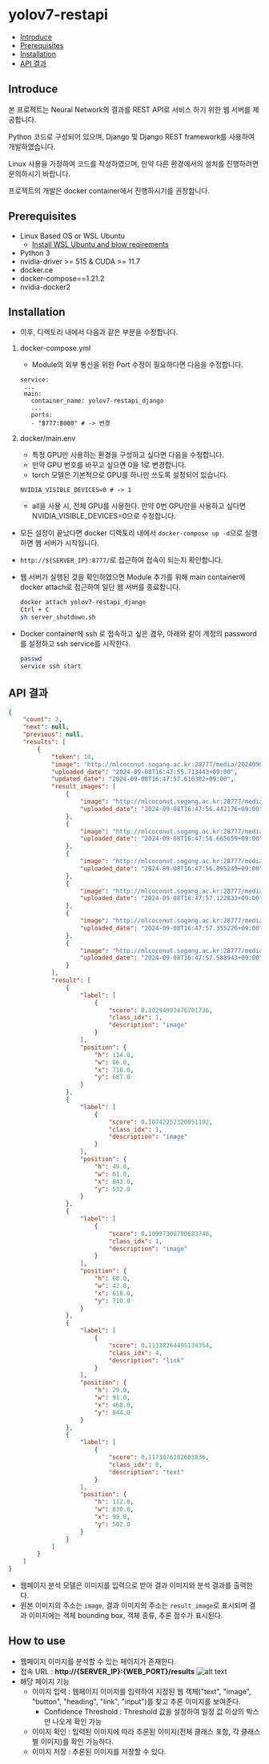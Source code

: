 # yolov7-restapi

- [Introduce](#introduce)
- [Prerequisites](#prerequisites)
- [Installation](#installation)
- [API 결과](#api-결과)
    
## Introduce

본 프로젝트는 Neural Network의 결과를 REST API로 서비스 하기 위한 웹 서버를 제공합니다.

Python 코드로 구성되어 있으며, Django 및 Django REST framework를 사용하여 개발하였습니다.

Linux 사용을 가정하여 코드를 작성하였으며, 만약 다른 환경에서의 설치를 진행하려면 문의하시기 바랍니다.

프로젝트의 개발은 docker container에서 진행하시기를 권장합니다.

## Prerequisites

- Linux Based OS or WSL Ubuntu
  - [Install WSL Ubuntu and blow reqirements](docs/Installation/Windows.md)
- Python 3
- nvidia-driver >= 515 & CUDA >= 11.7
- docker.ce
- docker-compose==1.21.2
- nvidia-docker2


## Installation
- 이후, 디렉토리 내에서 다음과 같은 부분을 수정합니다.

1. docker-compose.yml
    * Module의 외부 통신을 위한 Port 수정이 필요하다면 다음을 수정합니다.
    ```docker
   service:
     ...
     main:
       container_name: yolov7-restapi_django
       ...
       ports:
       - "8777:8000" # -> 변경
    ```

2. docker/main.env
    * 특정 GPU만 사용하는 환경을 구성하고 싶다면 다음을 수정합니다.
    * 만약 GPU 번호를 바꾸고 싶으면 0을 1로 변경합니다.
    * torch 모델은 기본적으로 GPU를 하나만 쓰도록 설정되어 있습니다.
    ```text
    NVIDIA_VISIBLE_DEVICES=0 # -> 1
    ```    
    * all을 사용 시, 전체 GPU를 사용한다. 만약 0번 GPU만을 사용하고 싶다면 NVIDIA_VISIBLE_DEVICES=0으로 수정합니다.

- 모든 설정이 끝났다면 docker 디렉토리 내에서 ```docker-compose up -d```으로 실행하면 웹 서버가 시작됩니다.
- ```http://${SERVER_IP}:8777/```로 접근하여 접속이 되는지 확인합니다.
- 웹 서버가 실행된 것을 확인하였으면 Module 추가를 위해 main container에 docker attach로 접근하여 일단 웹 서버를 종료합니다.
    
    ```bash
    docker attach yolov7-restapi_django
    Ctrl + C
    sh server_shutdown.sh
    ```

- Docker container에 ssh 로 접속하고 싶은 경우, 아래와 같이 계정의 password를 설정하고 ssh service를 시작한다.
  ```bash
  passwd
  service ssh start
  ```
 

## API 결과

```json
{
    "count": 2,
    "next": null,
    "previous": null,
    "results": [
        {
            "token": 10,
            "image": "http://mlcoconut.sogang.ac.kr:28777/media/20240908/sfsf_osc5mZA.jpg",
            "uploaded_date": "2024-09-08T16:47:55.713443+09:00",
            "updated_date": "2024-09-08T16:47:57.610382+09:00",
            "result_images": [
                {
                    "image": "http://mlcoconut.sogang.ac.kr:28777/media/20240908/sfsf_osc5mZA_result_0.png",
                    "uploaded_date": "2024-09-08T16:47:56.442176+09:00"
                },
                {
                    "image": "http://mlcoconut.sogang.ac.kr:28777/media/20240908/sfsf_osc5mZA_result_1.png",
                    "uploaded_date": "2024-09-08T16:47:56.665659+09:00"
                },
                {
                    "image": "http://mlcoconut.sogang.ac.kr:28777/media/20240908/sfsf_osc5mZA_result_2.png",
                    "uploaded_date": "2024-09-08T16:47:56.895249+09:00"
                },
                {
                    "image": "http://mlcoconut.sogang.ac.kr:28777/media/20240908/sfsf_osc5mZA_result_3.png",
                    "uploaded_date": "2024-09-08T16:47:57.122833+09:00"
                },
                {
                    "image": "http://mlcoconut.sogang.ac.kr:28777/media/20240908/sfsf_osc5mZA_result_4.png",
                    "uploaded_date": "2024-09-08T16:47:57.355226+09:00"
                },
                {
                    "image": "http://mlcoconut.sogang.ac.kr:28777/media/20240908/sfsf_osc5mZA_result_5.png",
                    "uploaded_date": "2024-09-08T16:47:57.588943+09:00"
                }
            ],
            "result": [
                {
                    "label": [
                        {
                            "score": 0.10294992476701736,
                            "class_idx": 1,
                            "description": "image"
                        }
                    ],
                    "position": {
                        "h": 114.0,
                        "w": 86.0,
                        "x": 716.0,
                        "y": 687.0
                    }
                },
                {
                    "label": [
                        {
                            "score": 0.10742252320051192,
                            "class_idx": 1,
                            "description": "image"
                        }
                    ],
                    "position": {
                        "h": 49.0,
                        "w": 61.0,
                        "x": 843.0,
                        "y": 532.0
                    }
                },
                {
                    "label": [
                        {
                            "score": 0.10997308790683746,
                            "class_idx": 1,
                            "description": "image"
                        }
                    ],
                    "position": {
                        "h": 68.0,
                        "w": 42.0,
                        "x": 618.0,
                        "y": 710.0
                    }
                },
                {
                    "label": [
                        {
                            "score": 0.11338264495134354,
                            "class_idx": 4,
                            "description": "link"
                        }
                    ],
                    "position": {
                        "h": 29.0,
                        "w": 91.0,
                        "x": 468.0,
                        "y": 844.0
                    }
                },
                {
                    "label": [
                        {
                            "score": 0.1173076182603836,
                            "class_idx": 0,
                            "description": "text"
                        }
                    ],
                    "position": {
                        "h": 112.0,
                        "w": 830.0,
                        "x": 99.0,
                        "y": 502.0
                    }
                }
            ]
        }
    ]
}
```
- 웹페이지 분석 모델은 이미지를 입력으로 받아 결과 이미지와 분석 결과를 출력한다.
- 원본 이미지의 주소는 ```image```, 결과 이미지의 주소는 ```result_image```로 표시되며 결과 이미지에는 객체 bounding box, 객체 종류, 추론 점수가 표시된다.

## How to use
- 웹페이지 이미지를 분석할 수 있는 페이지가 존재한다.
- 접속 URL : **http://{SERVER_IP}:{WEB_PORT}/results**
![alt text](docs/inference/webui_inference.jpg)
- 해당 페이지 기능
  - 이미지 입력 : 웹페이지 이미지를 입력하여 지정된 웹 객체("text", "image", "button", "heading", "link", "input")를 찾고 추론 이미지를 보여준다.
    - Confidence Threshold : Threshold 값을 설정하여 일정 값 이상의 박스만 나오게 확인 가능
  - 이미지 확인 : 입력된 이미지에 따라 추론된 이미지(전체 클래스 포함, 각 클래스별 이미지)를 확인 가능하다.
  - 이미지 저장 : 추론된 이미지를 저장할 수 있다.
